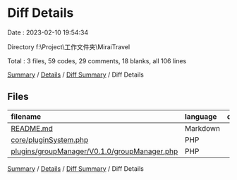 # Diff Details

Date : 2023-02-10 19:54:34

Directory f:\\Project\\工作文件夹\\MiraiTravel

Total : 3 files,  59 codes, 29 comments, 18 blanks, all 106 lines

[Summary](results.md) / [Details](details.md) / [Diff Summary](diff.md) / Diff Details

## Files
| filename | language | code | comment | blank | total |
| :--- | :--- | ---: | ---: | ---: | ---: |
| [README.md](/README.md) | Markdown | 12 | 0 | 4 | 16 |
| [core/pluginSystem.php](/core/pluginSystem.php) | PHP | 40 | 26 | 13 | 79 |
| [plugins/groupManager/V0.1.0/groupManager.php](/plugins/groupManager/V0.1.0/groupManager.php) | PHP | 7 | 3 | 1 | 11 |

[Summary](results.md) / [Details](details.md) / [Diff Summary](diff.md) / Diff Details